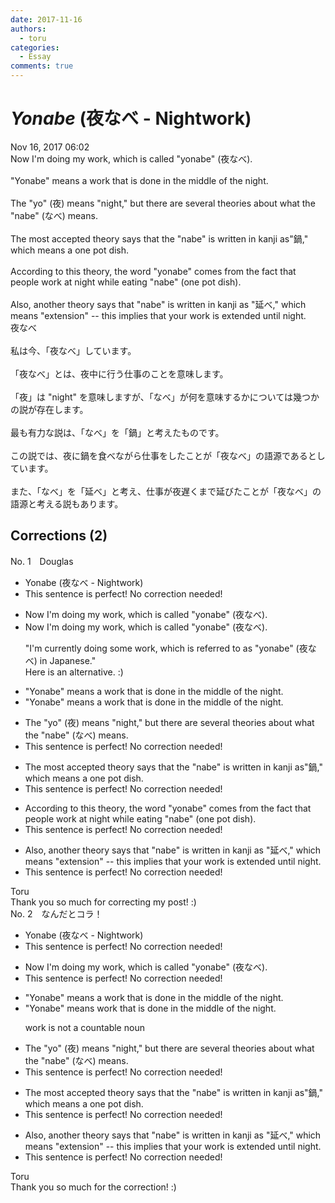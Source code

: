```yaml
---
date: 2017-11-16
authors:
  - toru
categories:
  - Essay
comments: true
---
```


# <strong><em>Yonabe</strong></em> (夜なべ - Nightwork)
<div class="date">Nov 16, 2017 06:02</div>
<div id="post"><div id="body_show_ori">
Now I'm doing my work, which is called "yonabe" (夜なべ).<br/><br/>"Yonabe" means a work that is done in the middle of the night.<br/><br/>The "yo" (夜) means "night," but there are several theories about what the "nabe" (なべ) means.<br/><br/>The most accepted theory says that the "nabe" is written in kanji as"鍋," which means a one pot dish.<br/><br/>According to this theory, the word "yonabe" comes from the fact that people work at night while eating "nabe" (one pot dish).<br/><br/>Also, another theory says that "nabe" is written in kanji as "延べ," which means "extension" -- this implies that your work is extended until night.
</div></div>

<!-- more -->

<div id="post_ja"><div id="body_show_mo">
夜なべ<br/><br/>私は今、「夜なべ」しています。<br/><br/>「夜なべ」とは、夜中に行う仕事のことを意味します。<br/><br/>「夜」は "night" を意味しますが、「なべ」が何を意味するかについては幾つかの説が存在します。<br/><br/>最も有力な説は、「なべ」を「鍋」と考えたものです。<br/><br/>この説では、夜に鍋を食べながら仕事をしたことが「夜なべ」の語源であるとしています。<br/><br/>また、「なべ」を「延べ」と考え、仕事が夜遅くまで延びたことが「夜なべ」の語源と考える説もあります。
</div></div>

## Corrections (2)
<div id="block"><div class="first_name"> No. 1　<span class="just_name">Douglas</span></div><div id="block2">
<ul class="correction_field">
<li class="incorrect">Yonabe (夜なべ - Nightwork)</li>
<li class="corrected perfect">This sentence is perfect! No correction needed!</li>
</ul>
<ul class="correction_field">
<li class="incorrect">Now I'm doing my work, which is called "yonabe" (夜なべ).</li>
<li class="corrected correct">
Now I'm doing my work, which is called "yonabe" (夜なべ).
<p class="correction_comment">"I'm currently doing some work, which is referred to as "yonabe" (夜なべ) in Japanese."<br/>Here is an alternative. :)</p>
</li>
</ul>
<ul class="correction_field">
<li class="incorrect">"Yonabe" means a work that is done in the middle of the night.</li>
<li class="corrected correct">
"Yonabe" means <span class="f_blue"><span class="sline">a</span></span> work that is done in the middle of the night.
</li>
</ul>
<ul class="correction_field">
<li class="incorrect">The "yo" (夜) means "night," but there are several theories about what the "nabe" (なべ) means.</li>
<li class="corrected perfect">This sentence is perfect! No correction needed!</li>
</ul>
<ul class="correction_field">
<li class="incorrect">The most accepted theory says that the "nabe" is written in kanji as"鍋," which means a one pot dish.</li>
<li class="corrected perfect">This sentence is perfect! No correction needed!</li>
</ul>
<ul class="correction_field">
<li class="incorrect">According to this theory, the word "yonabe" comes from the fact that people work at night while eating "nabe" (one pot dish).</li>
<li class="corrected perfect">This sentence is perfect! No correction needed!</li>
</ul>
<ul class="correction_field">
<li class="incorrect">Also, another theory says that "nabe" is written in kanji as "延べ," which means "extension" -- this implies that your work is extended until night.</li>
<li class="corrected perfect">This sentence is perfect! No correction needed!</li>
</ul>
</div><div class="name"><span class="just_name">Toru</span><br>
Thank you so much for correcting my post! :)
</div>
</div>
<div id="block"><div class="first_name"> No. 2　<span class="just_name">なんだとコラ！</span></div><div id="block2">
<ul class="correction_field">
<li class="incorrect">Yonabe (夜なべ - Nightwork)</li>
<li class="corrected perfect">This sentence is perfect! No correction needed!</li>
</ul>
<ul class="correction_field">
<li class="incorrect">Now I'm doing my work, which is called "yonabe" (夜なべ).</li>
<li class="corrected perfect">This sentence is perfect! No correction needed!</li>
</ul>
<ul class="correction_field">
<li class="incorrect">"Yonabe" means a work that is done in the middle of the night.</li>
<li class="corrected correct">
"Yonabe" means work that is done in the middle of the night.
<p class="correction_comment">work is not a countable noun</p>
</li>
</ul>
<ul class="correction_field">
<li class="incorrect">The "yo" (夜) means "night," but there are several theories about what the "nabe" (なべ) means.</li>
<li class="corrected perfect">This sentence is perfect! No correction needed!</li>
</ul>
<ul class="correction_field">
<li class="incorrect">The most accepted theory says that the "nabe" is written in kanji as"鍋," which means a one pot dish.</li>
<li class="corrected perfect">This sentence is perfect! No correction needed!</li>
</ul>
<ul class="correction_field">
<li class="incorrect">Also, another theory says that "nabe" is written in kanji as "延べ," which means "extension" -- this implies that your work is extended until night.</li>
<li class="corrected perfect">This sentence is perfect! No correction needed!</li>
</ul>
</div><div class="name"><span class="just_name">Toru</span><br>
Thank you so much for the correction! :)
</div>
</div>

